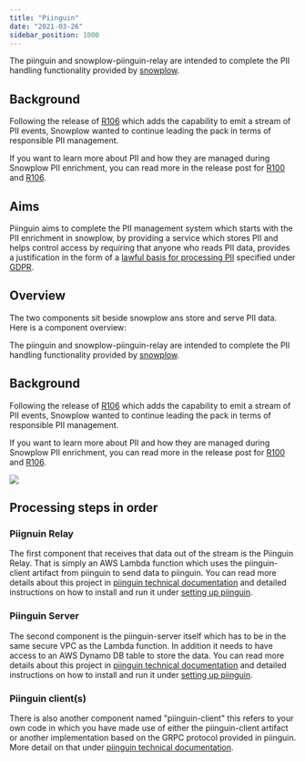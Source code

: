 ```yaml
---
title: "Piinguin"
date: "2021-03-26"
sidebar_position: 1000
---
```


The piinguin and snowplow-piinguin-relay are intended to complete the PII handling functionality provided by [snowplow](https://github.com/snowplow/snowplow).

## Background

Following the release of [R106](https://snowplowanalytics.com/blog/2018/05/10/snowplow-r106-acropolis) which adds the capability to emit a stream of PII events, Snowplow wanted to continue leading the pack in terms of responsible PII management.

If you want to learn more about PII and how they are managed during Snowplow PII enrichment, you can read more in the release post for [R100](https://snowplowanalytics.com/blog/2018/02/27/snowplow-r100-epidaurus-released-with-pii-pseudonymization-support/) and [R106](https://snowplowanalytics.com/blog/2018/05/10/snowplow-r106-acropolis).

## Aims

Piinguin aims to complete the PII management system which starts with the PII enrichment in snowplow, by providing a service which stores PII and helps control access by requiring that anyone who reads PII data, provides a justification in the form of a [lawful basis for processing PII](https://ico.org.uk/for-organisations/guide-to-the-general-data-protection-regulation-gdpr/lawful-basis-for-processing/#ib3) specified under [GDPR](https://www.eugdpr.org/).

## Overview

The two components sit beside snowplow ans store and serve PII data. Here is a component overview:

The piinguin and snowplow-piinguin-relay are intended to complete the PII handling functionality provided by [snowplow](https://github.com/snowplow/snowplow).

## Background

Following the release of [R106](https://snowplowanalytics.com/blog/2018/05/10/snowplow-r106-acropolis) which adds the capability to emit a stream of PII events, Snowplow wanted to continue leading the pack in terms of responsible PII management.

If you want to learn more about PII and how they are managed during Snowplow PII enrichment, you can read more in the release post for [R100](https://snowplowanalytics.com/blog/2018/02/27/snowplow-r100-epidaurus-released-with-pii-pseudonymization-support/) and [R106](https://snowplowanalytics.com/blog/2018/05/10/snowplow-r106-acropolis).

![](https://docs.snowplowanalytics.com/wp-content/uploads/sites/2/2021/03/piinguin-diagram.png?w=1024)

## Processing steps in order

### Piignuin Relay

The first component that receives that data out of the stream is the Piinguin Relay. That is simply an AWS Lambda function which uses the piinguin-client artifact from piinguin to send data to piinguin. You can read more details about this project in [piinguin technical documentation](/docs/pipeline-components-and-applications/piinguin/piinguin-technical-documentation/) and detailed instructions on how to install and run it under [setting up piinguin](/docs/pipeline-components-and-applications/piinguin/setting-up-piinguin/).

### Piinguin Server

The second component is the piinguin-server itself which has to be in the same secure VPC as the Lambda function. In addition it needs to have access to an AWS Dynamo DB table to store the data. You can read more details about this project in [piinguin technical documentation](/docs/pipeline-components-and-applications/piinguin/piinguin-technical-documentation/) and detailed instructions on how to install and run it under [setting up piinguin](/docs/pipeline-components-and-applications/piinguin/setting-up-piinguin/).

### Piinguin client(s)

There is also another component named "piinguin-client" this refers to your own code in which you have made use of either the piinguin-client artifact or another implementation based on the GRPC protocol provided in piinguin. More detail on that under [piinguin technical documentation](http://piin).
